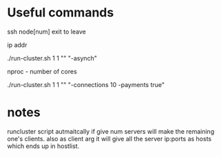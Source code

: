# Useful commands

ssh node[num] 
exit to leave

ip addr

./run-cluster.sh 1 1 "" "-asynch"

nproc - number of cores

./run-cluster.sh 1 1 "" "-connections 10 -payments true"

# notes
runcluster script autmaitcally if give num servers will make the remaining one's clients. also as client arg it will give all the server ip:ports as hosts which ends up in hostlist.